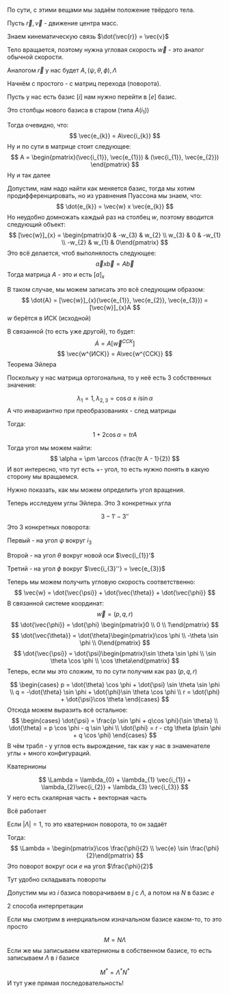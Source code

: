 По сути, с этими вещами мы задаём положение твёрдого тела.

Пусть $\vec{r}, \vec{v}$ - движение центра масс.

Знаем кинематическую связь $\dot{\vec{r}} = \vec{v}$

Тело вращается, поэтому нужна угловая скорость $\vec{w}$ - это аналог обычной скорости.

Аналогом $\vec{r}$ у нас будет $A, (\psi, \theta, \phi), \Lambda$

Начнём с простого - с матриц перехода (поворота).

Пусть у нас есть базис $[i]$ нам нужно перейти в $[e]$ базис.

Это столбцы нового базиса в старом (типа $A(i_{1})$)

Тогда очевидно, что:
$$
\vec{e_{k}} = A\vec{i_{k}}
$$
Ну и по сути в матрице стоит следующее:
$$
A = \begin{pmatrix}(\vec{i_{1}}, \vec{e_{1}}) & (\vec{i_{1}}, \vec{e_{2}}) \end{pmatrix}
$$
Ну и так далее

Допустим, нам надо найти как меняется базис, тогда мы хотим продифференцировать, но из уравнения Пуассона мы знаем, что:
$$
\dot{e_{k}} = \vec{w} x \vec{e_{k}}
$$
Но неудобно домножать каждый раз на столбец $w$, поэтому вводится следующий объект:
$$
[\vec{w}]_{x} = \begin{pmatrix}0 & -w_{3} & w_{2} \\ w_{3} & 0 & -w_{1} \\ -w_{2} & w_{1} & 0\end{pmatrix}
$$
Это всё делается, чтоб выполнялость следующее:
$$
\vec{a} x \vec{b} = A\vec{b}
$$
Тогда матрица $A$ - это и есть $[a]_{x}$

В таком случае, мы можем записать это всё следующим образом:
$$
\dot{A} = [\vec{w}]_{x}(\vec{e_{1}}, \vec{e_{2}}, \vec{e_{3}}) = [\vec{w}]_{x}A
$$
$w$ берётся в ИСК (исходной)

В связанной (то есть уже другой), то будет:
$$
\dot{A} = A[\vec{w}^{ССК}]
$$
$$
\vec{w^{ИСК}} = A\vec{w^{ССК}}
$$
Теорема Эйлера

Поскольку у нас матрица ортогональна, то у неё есть 3 собственных значения:

$$
\lambda_{1} = 1, \lambda_{2,3} = \cos \alpha \pm i \sin \alpha
$$
А что инвариантно при преобразованиях - след матрицы

Тогда:
$$
1 + 2\cos \alpha = tr A
$$

Тогда угол мы можем найти:
$$
\alpha = \pm \arccos (\frac{tr A - 1}{2})
$$
И вот интересно, что тут есть +- угол, то есть нужно понять в какую сторону мы вращаемся.

Нужно показать, как мы можем определить угол вращения.

Теперь исследуем углы Эйлера. Это 3 конкретных угла

$$
3 - 1' - 3''
$$
Это 3 конкретных поворота:

Первый - на угол $\psi$ вокруг $i_{3}$

Второй - на угол $\theta$ вокруг новой оси $\vec{i_{1}}'$

Третий - на угол $\phi$ вокруг $\vec{i_{3}''} = \vec{e_{3}}$

Теперь мы можем получить угловую скорость соответственно:
$$
\vec{w} = \dot{\vec{\psi}} + \dot{\vec{\theta}} + \dot{\vec{\phi}}
$$
В связанной системе координат:
$$
\vec{w} = (p, q, r)
$$
$$
\dot{\vec{\phi}} = \dot{\phi} \begin{pmatrix}0 \\ 0 \\ 1\end{pmatrix}
$$
$$
\dot{\vec{\theta}} = \dot{\theta}\begin{pmatrix}\cos \phi \\ -\theta \sin \phi \\ 0\end{pmatrix}
$$
$$
\dot{\vec{\psi}} = \dot{\psi}\begin{pmatrix}\sin \theta \sin \phi \\ \sin \theta \cos \phi \\ \cos \theta\end{pmatrix}
$$
Теперь, если мы это сложим, то по сути получим как раз $(p, q, r)$

$$
\begin{cases}
p = \dot{\theta} \cos \phi + \dot{\psi} \sin \theta \sin \phi \\
q = -\dot{\theta} \sin \phi + \dot{\phi}\sin \theta \cos \phi \\
r = \dot{\phi} + \dot{\psi}\cos \theta
\end{cases}
$$
Отсюда можем выразить всё остальное:
$$
\begin{cases}
\dot{\psi} = \frac{p \sin \phi + q\cos \phi}{\sin \theta} \\
\dot{\theta} = p \cos \phi - q \sin \phi \\
\dot{\phi} = r - ctg \theta (p\sin \phi + q \cos \phi)
\end{cases}
$$
В чём трабл - у углов есть вырождение, так как у нас в знаменателе углы + много конфигураций.

Кватернионы

$$
\Lambda = \lambda_{0} + \lambda_{1} \vec{i_{1}} + \lambda_{2}\vec{i_{2}} + \lambda_{3} \vec{i_{3}}
$$
У него есть скалярная часть + векторная часть

Всё работает

Если $|\Lambda| = 1$, то это кватернион поворота, то он задаёт

Тогда:
$$
\Lambda = \begin{pmatrix}\cos \frac{\phi}{2} \\ \vec{e} \sin \frac{\phi}{2}\end{pmatrix}
$$
Это поворот вокруг оси $e$ на угол $\frac{\phi}{2}$

Тут удобно складывать повороты

Допустим мы из $i$ базиса поворачиваем в $j$ с $\Lambda$, а потом на $N$ в базис $e$

2 способа интерпретации 

Если мы смотрим в инерциальном изначальном базисе каком-то, то это просто

$$
M = N \Lambda
$$
Если же мы записываем кватернионы в собственном базисе, то есть записываем $\Lambda$ в $i$ базисе

$$
M^{*} = \Lambda^{*} N^{*}
$$
И тут уже прямая последовательность!


